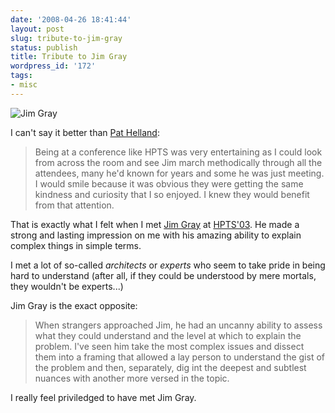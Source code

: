 ```yaml
---
date: '2008-04-26 18:41:44'
layout: post
slug: tribute-to-jim-gray
status: publish
title: Tribute to Jim Gray
wordpress_id: '172'
tags:
- misc
---
```


![Jim Gray](http://upload.wikimedia.org/wikipedia/en/b/b0/Jim_Gray_portrait,_1999.jpg)

I can't say it better than [Pat Helland][pat-helland]:

> Being at a conference like HPTS was very entertaining as I could 
look from across the room and see Jim march methodically 
through all the attendees, many he'd known for years and some he 
was just meeting.  I would smile because it was obvious they were 
getting the same kindness and curiosity that I so enjoyed.  I knew 
they would benefit from that attention. 

That is exactly what I felt when I met [Jim Gray][jim-gray] at [HPTS'03][hpts-03].
He made a strong and lasting impression on me with his amazing ability to explain complex things in simple terms.

I met a lot of so-called *architects* or *experts* who seem to take pride in being hard to understand (after all, if they could be understood by mere mortals, they wouldn't be experts...)

Jim Gray is the exact opposite:

> When strangers approached Jim, he had an uncanny ability to 
assess what they could understand and the level at which to 
explain the problem.  I've seen him take the most complex issues 
and dissect them into a framing that allowed a lay person to 
understand the gist of the problem and then, separately, dig int
the deepest and subtlest nuances with another more versed in the 
topic.

I really feel priviledged to have met Jim Gray.

[pat-helland]: http://blogs.msdn.com/pathelland/archive/2008/04/25/knowledge-and-wisdom-a-tribute-to-jim-gray.aspx
[jim-gray]: http://research.microsoft.com/~Gray/
[hpts-03]: http://www.hpts.ws/papers/2003/agenda.htm
